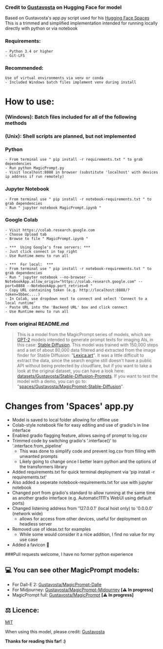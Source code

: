### Credit to [Gustavosta](https://huggingface.co/Gustavosta) on Hugging Face for model

Based on Gustavosta's app.py script used for his [Hugging Face Spaces](https://huggingface.co/spaces/Gustavosta/MagicPrompt-Stable-Diffusion)
This is a trimmed and simplified implementation intended for running locally directly with python or via notebook

### Requirements:
	- Python 3.4 or higher
	- Git-LFS 
### Recommended:
	Use of virtual environments via venv or conda
	- Included Windows batch files implement venv during install

# How to use:

### (Windows): Batch files included for all of the following methods
### (Unix): Shell scripts are planned, but not implemented

###		Python
	- From terminal use " pip install -r requirements.txt " to grab dependencies
	- Run python MagicPrompt.py
	- Visit localhost:8088 in browser (substitute 'localhost' with devices ip address if run remotely)
###		Jupyter Notebook
	- From terminal use " pip install -r notebook-requirements.txt " to grab dependencies
	- Run " jupyter notebook MagicPrompt.ipynb "
###		Google Colab
	- Visit https://colab.research.google.com
	- Choose Upload tab
	- Browse to file " MagicPrompt.ipynb "
	
	- ***  Using Google's free servers: ***
	- Just click connect in top right
	- Use Runtime menu to run all
	
	- ***  For local:  ***
	- From terminal use " pip install -r notebook-requirements.txt " to grab dependencies
	- Run " jupyter notebook --no-browser --NotebookApp.allow_origin="https://colab.research.google.com" --port=8888 --NotebookApp.port_retries=0 "
	- Copy URL containing token (e.g. http://localhost:8888/?token=5bbec....)
	- In Colab, use dropdown next to connect and select 'Connect to a local runtime'
	- Paste URL into the 'Backend URL' box and click connect
	- Use Runtime menu to run all
	

### **From original README.md**
> This is a model from the MagicPrompt series of models, which are [GPT-2](https://huggingface.co/gpt2) models intended to generate prompt texts for imaging AIs, in this case: [Stable Diffusion](https://huggingface.co/CompVis/stable-diffusion).
> This model was trained with 150,000 steps and a set of about 80,000 data filtered and extracted from the image finder for Stable Diffusion: "[Lexica.art](https://lexica.art/)". It was a little difficult to extract the data, since the search engine still doesn't have a public API without being protected by cloudflare, but if you want to take a look at the original dataset, you can have a look here: [datasets/Gustavosta/Stable-Diffusion-Prompts](https://huggingface.co/datasets/Gustavosta/Stable-Diffusion-Prompts).
> If you want to test the model with a demo, you can go to: "[spaces/Gustavosta/MagicPrompt-Stable-Diffusion](https://huggingface.co/spaces/Gustavosta/MagicPrompt-Stable-Diffusion)".

# Changes from 'Spaces' app.py
* Model is saved to local folder allowing for offline use
* Colab-style notebook file for easy editing and use of gradio's in line interface
* Enabled gradio flagging feature, allows saving of prompt to log.csv
* Trimmed code by switching gradio's '.interface()' to '.interface.from_pipeline'
	- This was done to simplify code and prevent log.csv from filling with unwanted prompts
	- Likely going to change once I better learn python and the options of the transformers library
* Added requirements.txt for quick terminal deployment via 'pip install -r requirements.txt'
* Also added a seperate notebook-requirements.txt for use with jupyter notebook
* Changed port from gradio's standard to allow running at the same time as another gradio interface (e.g. Automatic1111's WebUI using default ports)
* Changed listening address from '127.0.0.1' (local host only) to '0.0.0.0' (network wide)
	- allows for access from other devices, useful for deployment on headless server
* Removed use of ideas.txt for examples
	- While some would consider it a nice addition, I find no value for my use case
* Added a favicon :hugs:

###Pull requests welcome, I have no former python experience

## 💻 You can see other MagicPrompt models:

- For Dall-E 2: [Gustavosta/MagicPrompt-Dalle](https://huggingface.co/Gustavosta/MagicPrompt-Dalle)
- For Midjourney: [Gustavosta/MagicPrompt-Midourney](https://huggingface.co/Gustavosta/MagicPrompt-Midjourney) **[⚠️ In progress]**
- MagicPrompt full: [Gustavosta/MagicPrompt](https://huggingface.co/Gustavosta/MagicPrompt) **[⚠️ In progress]**

## ⚖️ Licence:

[MIT](https://huggingface.co/models?license=license:mit)

When using this model, please credit: [Gustavosta](https://huggingface.co/Gustavosta)

**Thanks for reading this far! :)**
